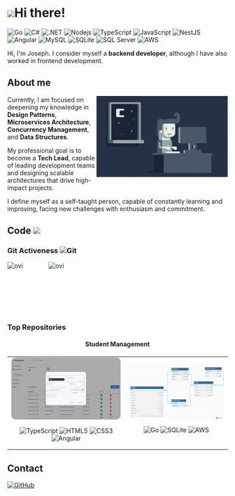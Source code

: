 <h1><img src="https://emojis.slackmojis.com/emojis/images/1531849430/4246/blob-sunglasses.gif?1531849430" width="30"/>Hi there!</h1>

<p>
  <img alt="Go" src="https://img.shields.io/badge/-Go-00ADD8?style=flat-square&logo=go&logoColor=white" />
<img alt="C#" src="https://img.shields.io/badge/-C%23-239120?style=flat-square&logo=c-sharp&logoColor=white" />
<img alt=".NET" src="https://img.shields.io/badge/-.NET-512BD4?style=flat-square&logo=dotnet&logoColor=white" />
  <img alt="Nodejs" src="https://img.shields.io/badge/-Nodejs-43853d?style=flat-square&logo=Node.js&logoColor=white" />
  <img alt="TypeScript" src="https://img.shields.io/badge/-TypeScript-3178C6?style=flat-square&logo=typescript&logoColor=white" />
 <img alt="JavaScript" src="https://img.shields.io/badge/-JavaScript-F7DF1E?style=flat-square&logo=javascript&logoColor=F7DF1E&color=272727" />
  <img alt="NestJS" src="https://img.shields.io/badge/-NestJS-E0234E?style=flat-square&logo=nestjs&logoColor=white" />
  <img alt="Angular" src="https://img.shields.io/badge/-Angular-E23237?style=flat-square&logo=angular&logoColor=white" />
    <img alt="MySQL" src="https://img.shields.io/badge/-MySQL-4479A1?style=flat-square&logo=mysql&logoColor=white" />
  <img alt="SQLite" src="https://img.shields.io/badge/-SQLite-003B57?style=flat-square&logo=sqlite&logoColor=white" />
<img alt="SQL Server" src="https://img.shields.io/badge/-SQL%20Server-CC2927?style=flat-square&logo=microsoft-sql-server&logoColor=white" />
  <img alt="AWS" src="https://img.shields.io/badge/-AWS-232F3E?style=flat-square&logo=amazon-aws&logoColor=white" />

</p>

<p>Hi, I'm Joseph. I consider myself a <b>backend developer</b>, although I have also worked in frontend development.</p>



## About me
<div >
<img src="https://raw.githubusercontent.com/AVS1508/AVS1508/master/assets/Night-Coding.gif" align="right"/>

Currently, I am focused on deepening my knowledge in **Design Patterns**, **Microservices Architecture**, **Concurrency Management**, and **Data Structures**.

My professional goal is to become a **Tech Lead**, capable of leading development teams and designing scalable architectures that drive high-impact projects.

I define myself as a self-taught person, capable of constantly learning and improving, facing new challenges with enthusiasm and commitment.

</div>

## Code <img src ="https://media2.giphy.com/media/QssGEmpkyEOhBCb7e1/giphy.gif?cid=ecf05e47a0n3gi1bfqntqmob8g9aid1oyj2wr3ds3mg700bl&rid=giphy.gif" width = 32px> 

### Git Activeness <img src="https://media.giphy.com/media/W5eoZHPpUx9sapR0eu/giphy.gif" width="30px" alt="Git"/>


<p><img align="left" src="https://github-readme-stats.vercel.app/api/top-langs?username=joseph-q&show_icons=true&locale=en&layout=compact&theme=default" alt="ovi" /></p>
<p>&nbsp;<img align="right" src="https://github-readme-stats.vercel.app/api?username=joseph-q&show_icons=true&locale=en&theme=default" alt="ovi" width="410" /></p>
<br><br><br><br><br>



### Top Repositories

<div>
  <h4 align="center" style="border-bottom: 1px solid #fff" >Student Management</h4>


<table align="center">
  <tr>
    <td align="center">
      <a href="https://github.com/Joseph-q/SchollFrontendApp">
        <img src="./images/proyect.gif" alt="Imagen de ejemplo" style="width: 250px; border-radius: 10px;">
      </a>
 <p> 
  <img alt="TypeScript" src="https://img.shields.io/badge/-TypeScript-3178C6?style=flat-square&logo=typescript&logoColor=white" />
  <img alt="HTML5" src="https://img.shields.io/badge/-HTML5-E34F26?style=flat-square&logo=html5&logoColor=white" />
  <img alt="CSS3" src="https://img.shields.io/badge/-CSS3-1572B6?style=flat-square&logo=css3&logoColor=white" />
  <img alt="Angular" src="https://img.shields.io/badge/-Angular-E23237?style=flat-square&logo=angular&logoColor=white" /></p>
    </td>
    <td align="center">
      <a href="https://github.com/Joseph-q/SchollBackendApp">
        <img src="./images/databaseDiagram.png" alt="Imagen de ejemplo" style="width: 250px; border-radius: 10px;">
      </a>
      <p>   <img alt="Go" src="https://img.shields.io/badge/-Go-00ADD8?style=flat-square&logo=go&logoColor=white" />
         <img alt="SQLite" src="https://img.shields.io/badge/-SQLite-003B57?style=flat-square&logo=sqlite&logoColor=white" />
        <img alt="AWS" src="https://img.shields.io/badge/-AWS-232F3E?style=flat-square&logo=amazon-aws&logoColor=white" /></p>
    </td>
  </tr>
</table>


</div>

## Contact

<p>
  <a href="https://github.com/Joseph-q" target="_blank">
    <img alt="GitHub" src="https://img.shields.io/badge/GitHub-%2312100E.svg?&style=for-the-badge&logo=Github&logoColor=white" />
  </a>
</p>
